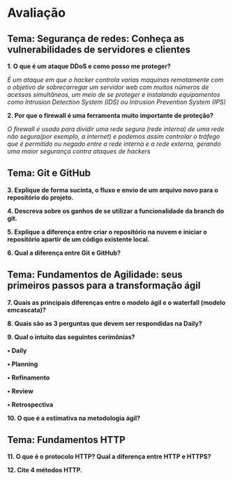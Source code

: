 # Avaliação


## Tema: Segurança de redes: Conheça as vulnerabilidades de servidores e clientes

**1. O que é um ataque DDoS e como posso me proteger?**

_É um ataque em que o hacker controla varias maquinas remotamente com o objetivo de sobrecarregar um servidor web com muitos números de acessos simultâneos, um meio de se proteger e instalando equipamentos como Intrusion Detection System (IDS) ou Intrusion Prevention System (IPS)_

**2. Por que o firewall é uma ferramenta muito importante de proteção?**

_O firewall é usado para dividir uma rede segura (rede interna) de uma rede não segura(por exemplo, a internet) e podemos assim controlar o tráfego que é permitido ou negado entre a rede interna e a rede externa, gerando uma maior segurança contra ataques de hackers_


## Tema: Git e GitHub

**3. Explique de forma sucinta, o fluxo e envio de um arquivo novo para o repositório do projeto.**

**4. Descreva sobre os ganhos de se utilizar a funcionalidade da branch do git.**

**5. Explique a diferença entre criar o repositório na nuvem e iniciar o repositório apartir de um código existente local.**

**6. Qual a diferença entre Git e GitHub?**


## Tema: Fundamentos de Agilidade: seus primeiros passos para a transformação ágil

**7. Quais as principais diferenças entre o modelo ágil e o waterfall (modelo emcascata)?**

**8. Quais são as 3 perguntas que devem ser respondidas na Daily?**

**9. Qual o intuito das seguintes cerimônias?**

**• Daily**

**• Planning**

**• Refinamento**

**• Review**

**• Retrospectiva**

**10. O que é a estimativa na metodologia ágil?**


## Tema: Fundamentos HTTP

**11. O que é o protocolo HTTP? Qual a diferença entre HTTP e HTTPS?**

**12. Cite 4 métodos HTTP.**
